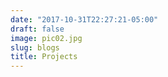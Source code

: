 ```yaml
---
date: "2017-10-31T22:27:21-05:00"
draft: false
image: pic02.jpg
slug: blogs
title: Projects
---
```

